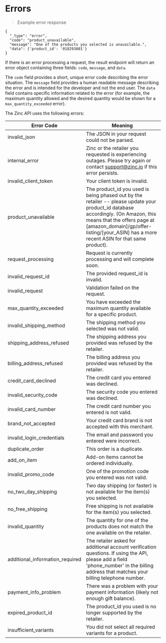 # Errors

> Example error response

```shell
{
  "_type": "error",
  "code": "product_unavailable",
  "message": "One of the products you selected is unavailable.",
  "data": {'product_id': '018293801'}
}
```

If there is an error processing a request, the result endpoint will return an error object containing three fields: `code`, `message`, and `data`.

The `code` field provides a short, unique error code describing the error situation. The `message` field provides a human readable message describing the error and is intended for the developer and not the end user. The `data` field contains specific information related to the error (for example, the maximum quantity allowed and the desired quantity would be shown for a `max_quantity_exceeded` error).

The Zinc API uses the following errors:

Error Code | Meaning
---------- | -------
invalid_json | The JSON in your request could not be parsed.
internal_error | Zinc or the retailer you requested is experiencing outages. Please try again or contact support@zinc.io if this error persists.
invalid_client_token |  Your client token is invalid.
product_unavailable | The product_id you used is being phased out by the retailer -- please update your product_id database accordingly. (On Amazon, this means that the offers page at [amazon_domain]/gp/offer-listing/[your_ASIN] has a more recent ASIN for that same product).
request_processing | Request is currently processing and will complete soon.
invalid_request_id | The provided request_id is invalid.
invalid_request | Validation failed on the request.
max_quantity_exceeded | You have exceeded the maximum quantity available for a specific product.
invalid_shipping_method | The shipping method you selected was not valid.
shipping_address_refused | The shipping address you provided was refused by the retailer.
billing_address_refused | The billing address you provided was refused by the retailer.
credit_card_declined | The credit card you entered was declined.
invalid_security_code | The security code you entered was declined.
invalid_card_number | The credit card number you entered is not valid.
brand_not_accepted | Your credit card brand is not accepted with this merchant.
invalid_login_credentials | The email and password you entered were incorrect.
duplicate_order | This order is a duplicate.
add_on_item | Add-on items cannot be ordered individually.
invalid_promo_code | One of the promotion code you entered was not valid.
no_two_day_shipping | Two day shipping (or faster) is not available for the item(s) you selected.
no_free_shipping | Free shipping is not available for the item(s) you selected.
invalid_quantity | The quantity for one of the products does not match the one available on the retailer.
additional_information_required | The retailer asked for additional account verification questions. If using the API, please add a field 'phone_number' in the billing address that matches your billing telephone number.
payment_info_problem | There was a problem with your payment information (likely not enough gift balance).
expired_product_id | The product_id you used is no longer supported by the retailer.
insufficient_variants | You did not select all required variants for a product.
